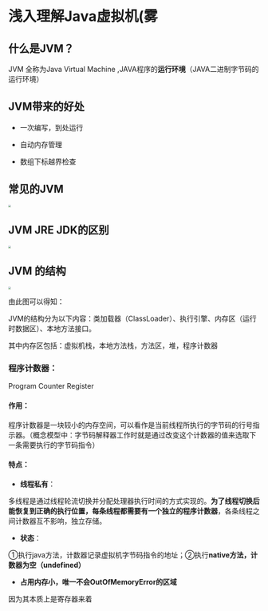 # 浅入理解Java虚拟机(雾

## 什么是JVM？

JVM 全称为Java Virtual  Machine ,JAVA程序的**运行环境**（JAVA二进制字节码的运行环境）

## JVM带来的好处

- 一次编写，到处运行

- 自动内存管理

- 数组下标越界检查

## 常见的JVM

<img src="D:\桌面\20200914100723848.png" style="zoom:33%;" />

## JVM JRE JDK的区别

<img src="D:\桌面\525d84b7d526290a7c88900636ed1033.png" style="zoom: 33%;" />

## JVM 的结构

<img src="D:\桌面\8d1de13006ae9e0dd40d5e1db98a81c81603447597022.png" style="zoom: 33%;" />

由此图可以得知：

JVM的结构分为以下内容：类加载器（ClassLoader）、执行引擎、内存区（运行时数据区）、本地方法接口。

其中内存区包括：虚拟机栈，本地方法栈，方法区，堆，程序计数器

### 程序计数器：

Program Counter Register

#### 作用：

程序计数器是一块较小的内存空间，可以看作是当前线程所执行的字节码的行号指示器。（概念模型中：字节码解释器工作时就是通过改变这个计数器的值来选取下一条需要执行的字节码指令）

#### 特点：

- **线程私有**：

多线程是通过线程轮流切换并分配处理器执行时间的方式实现的。**为了线程切换后能恢复到正确的执行位置，每条线程都需要有一个独立的程序计数器**，各条线程之间计数器互不影响，独立存储。

- **状态**：

①执行java方法，计数器记录虚拟机字节码指令的地址；②执行**native方法，计数器为空（undefined）**

- **占用内存小，唯一不会OutOfMemoryError的区域**

因为其本质上是寄存器来着


